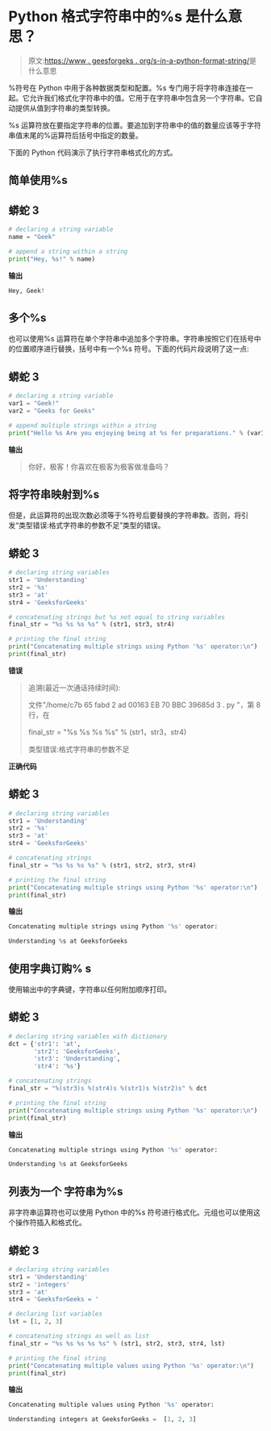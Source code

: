 # Python 格式字符串中的%s 是什么意思？

> 原文:[https://www . geesforgeks . org/s-in-a-python-format-string/](https://www.geeksforgeeks.org/what-does-s-mean-in-a-python-format-string/)是什么意思

%符号在 Python 中用于各种数据类型和配置。%s 专门用于将字符串连接在一起。它允许我们格式化字符串中的值。它用于在字符串中包含另一个字符串。它自动提供从值到字符串的类型转换。

%s 运算符放在要指定字符串的位置。要追加到字符串中的值的数量应该等于字符串值末尾的%运算符后括号中指定的数量。

下面的 Python 代码演示了执行字符串格式化的方式。

## **简单使用%s**

## 蟒蛇 3

```py
# declaring a string variable
name = "Geek"

# append a string within a string
print("Hey, %s!" % name)
```

**输出**

```py
Hey, Geek!
```

## **多个%s**

也可以使用%s 运算符在单个字符串中追加多个字符串。字符串按照它们在括号中的位置顺序进行替换，括号中有一个%s 符号。下面的代码片段说明了这一点:

## 蟒蛇 3

```py
# declaring a string variable
var1 = "Geek!"
var2 = "Geeks for Geeks"

# append multiple strings within a string
print("Hello %s Are you enjoying being at %s for preparations." % (var1, var2))
```

**输出**

> 你好，极客！你喜欢在极客为极客做准备吗？

## **将字符串映射到%s**

但是，此运算符的出现次数必须等于%符号后要替换的字符串数。否则，将引发“类型错误:格式字符串的参数不足”类型的错误。

## 蟒蛇 3

```py
# declaring string variables
str1 = 'Understanding'
str2 = '%s'
str3 = 'at'
str4 = 'GeeksforGeeks'

# concatenating strings but %s not equal to string variables
final_str = "%s %s %s %s" % (str1, str3, str4)

# printing the final string
print("Concatenating multiple strings using Python '%s' operator:\n")
print(final_str)
```

**错误**

> 追溯(最近一次通话持续时间):
> 
> 文件"/home/c7b 65 fabd 2 ad 00163 EB 70 BBC 39685d 3 . py "，第 8 行，在
> 
> final_str = "%s %s %s %s" % (str1，str3，str4)
> 
> 类型错误:格式字符串的参数不足

**正确代码**

## 蟒蛇 3

```py
# declaring string variables
str1 = 'Understanding'
str2 = '%s'
str3 = 'at'
str4 = 'GeeksforGeeks'

# concatenating strings
final_str = "%s %s %s %s" % (str1, str2, str3, str4)

# printing the final string
print("Concatenating multiple strings using Python '%s' operator:\n")
print(final_str)
```

**输出**

```py
Concatenating multiple strings using Python '%s' operator:

Understanding %s at GeeksforGeeks
```

## **使用字典订购% s**

使用输出中的字典键，字符串以任何附加顺序打印。

## 蟒蛇 3

```py
# declaring string variables with dictionary
dct = {'str1': 'at',
       'str2': 'GeeksforGeeks',
       'str3': 'Understanding',
       'str4': '%s'}

# concatenating strings
final_str = "%(str3)s %(str4)s %(str1)s %(str2)s" % dct

# printing the final string
print("Concatenating multiple strings using Python '%s' operator:\n")
print(final_str)
```

**输出**

```py
Concatenating multiple strings using Python '%s' operator:

Understanding %s at GeeksforGeeks
```

## **列表为一个** **字符串为%s**

非字符串运算符也可以使用 Python 中的%s 符号进行格式化。元组也可以使用这个操作符插入和格式化。

## 蟒蛇 3

```py
# declaring string variables
str1 = 'Understanding'
str2 = 'integers'
str3 = 'at'
str4 = 'GeeksforGeeks = '

# declaring list variables
lst = [1, 2, 3]

# concatenating strings as well as list
final_str = "%s %s %s %s %s" % (str1, str2, str3, str4, lst)

# printing the final string
print("Concatenating multiple values using Python '%s' operator:\n")
print(final_str)
```

**输出**

```py
Concatenating multiple values using Python '%s' operator:

Understanding integers at GeeksforGeeks =  [1, 2, 3]
```